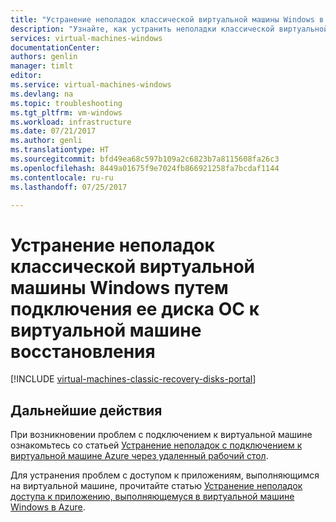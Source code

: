 ```yaml
---
title: "Устранение неполадок классической виртуальной машины Windows в Azure путем подключения ее диска ОС к виртуальной машине восстановления | Документация Майкрософт"
description: "Узнайте, как устранить неполадки классической виртуальной машины Windows в Azure путем подключения ее диска ОС к виртуальной машине восстановления."
services: virtual-machines-windows
documentationCenter: 
authors: genlin
manager: timlt
editor: 
ms.service: virtual-machines-windows
ms.devlang: na
ms.topic: troubleshooting
ms.tgt_pltfrm: vm-windows
ms.workload: infrastructure
ms.date: 07/21/2017
ms.author: genli
ms.translationtype: HT
ms.sourcegitcommit: bfd49ea68c597b109a2c6823b7a8115608fa26c3
ms.openlocfilehash: 8449a01675f9e7024fb866921258fa7bcdaf1144
ms.contentlocale: ru-ru
ms.lasthandoff: 07/25/2017

---
```


# <a name="troubleshoot-a-windows-classic-vm-by-attaching-the-os-disk-to-a-recovery-vm"></a>Устранение неполадок классической виртуальной машины Windows путем подключения ее диска ОС к виртуальной машине восстановления

[!INCLUDE [virtual-machines-classic-recovery-disks-portal](../../../../includes/virtual-machines-classic-recovery-disks-portal.md)]

## <a name="next-steps"></a>Дальнейшие действия
При возникновении проблем с подключением к виртуальной машине ознакомьтесь со статьей [Устранение неполадок с подключением к виртуальной машине Azure через удаленный рабочий стол](../troubleshoot-rdp-connection.md). 

Для устранения проблем с доступом к приложениям, выполняющимся на виртуальной машине, прочитайте статью [Устранение неполадок доступа к приложению, выполняющемуся в виртуальной машине Windows в Azure](../troubleshoot-app-connection.md).


